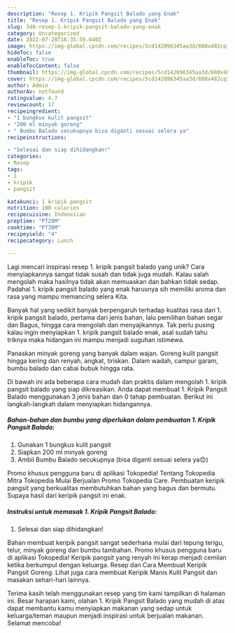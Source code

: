 ```yaml
---
description: "Resep 1. Kripik Pangsit Balado yang Enak"
title: "Resep 1. Kripik Pangsit Balado yang Enak"
slug: 340-resep-1-kripik-pangsit-balado-yang-enak
category: Uncategorized
date: 2022-07-28T16:35:59.640Z
image: https://img-global.cpcdn.com/recipes/5cd142896345aa3d/680x482cq70/1-kripik-pangsit-balado-foto-resep-utama.jpg
hideToc: false
enableToc: true
enableTocContent: false
thumbnail: https://img-global.cpcdn.com/recipes/5cd142896345aa3d/680x482cq70/1-kripik-pangsit-balado-foto-resep-utama.jpg
cover: https://img-global.cpcdn.com/recipes/5cd142896345aa3d/680x482cq70/1-kripik-pangsit-balado-foto-resep-utama.jpg
author: Admin
authorAv: notfound
ratingvalue: 4.7
reviewcount: 17
recipeingredient:
- "1 bungkus kulit pangsit"
- "200 ml minyak goreng"
- " Bumbu Balado secukupnya bisa diganti sesuai selera ya"
recipeinstructions:

- "Selesai dan siap dihidangkan!"
categories:
- Resep
tags:
- 1
- kripik
- pangsit

katakunci: 1 kripik pangsit 
nutrition: 100 calories
recipecuisine: Indonesian
preptime: "PT28M"
cooktime: "PT38M"
recipeyield: "4"
recipecategory: Lunch

---
```





Lagi mencari inspirasi resep 1. kripik pangsit balado yang unik? Cara menyiapkannya sangat tidak susah dan tidak juga mudah. Kalau salah mengolah maka hasilnya tidak akan memuaskan dan bahkan tidak sedap. Padahal 1. kripik pangsit balado yang enak harusnya sih memiliki aroma dan rasa yang mampu memancing selera Kita.





Banyak hal yang sedikit banyak berpengaruh terhadap kualitas rasa dari 1. kripik pangsit balado, pertama dari jenis bahan, lalu pemilihan bahan segar dan Bagus, hingga cara mengolah dan menyajikannya. Tak perlu pusing kalau ingin menyiapkan 1. kripik pangsit balado enak,      asal sudah tahu triknya maka hidangan ini mampu menjadi suguhan istimewa.














Panaskan minyak goreng yang banyak dalam wajan. Goreng kulit pangsit hingga kering dan renyah, angkat, tiriskan. Dalam wadah, campur garam, bumbu balado dan cabai bubuk hingga rata.






Di bawah ini ada beberapa cara mudah dan praktis dalam mengolah 1. kripik pangsit balado yang siap dikreasikan. Anda dapat membuat 1. Kripik Pangsit Balado menggunakan 3 jenis bahan dan 0 tahap pembuatan. Berikut ini langkah-langkah dalam menyiapkan hidangannya.

<!--inarticleads1-->

##### Bahan-bahan dan bumbu yang diperlukan dalam pembuatan 1. Kripik Pangsit Balado:

1. Gunakan 1 bungkus kulit pangsit
1. Siapkan 200 ml minyak goreng
1. Ambil  Bumbu Balado secukupnya (bisa diganti sesuai selera ya😊)


Promo khusus pengguna baru di aplikasi Tokopedia! Tentang Tokopedia Mitra Tokopedia Mulai Berjualan Promo Tokopedia Care. Pembuatan keripik pangsit yang berkualitas membutuhkan bahan yang bagus dan bermutu. Supaya hasil dari keripik pangsit ini enak. 

<!--inarticleads2-->

##### Instruksi untuk memasak 1. Kripik Pangsit Balado:


1. Selesai dan siap dihidangkan!

Bahan membuat keripik pangsit sangat sederhana mulai dari tepung terigu, telur, minyak goreng dan bumbu tambahan. Promo khusus pengguna baru di aplikasi Tokopedia! Keripik pangsit yang renyah ini kerap menjadi cemilan ketika berkumpul dengan keluarga. Resep dan Cara Membuat Keripik Pangsit Goreng. Lihat juga cara membuat Keripik Manis Kulit Pangsit dan masakan sehari-hari lainnya. 

Terima kasih telah menggunakan resep yang tim kami tampilkan di halaman ini. Besar harapan kami, olahan 1. Kripik Pangsit Balado yang mudah di atas dapat membantu kamu menyiapkan makanan yang sedap untuk keluarga/teman maupun menjadi inspirasi untuk berjualan makanan. Selamat mencoba!
